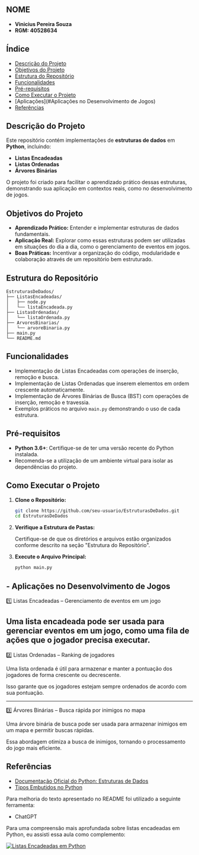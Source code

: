 ## NOME
- **Vinicius Pereira Souza**
- **RGM: 40528634**

## Índice

- [Descrição do Projeto](#descrição-do-projeto)
- [Objetivos do Projeto](#objetivos-do-projeto)
- [Estrutura do Repositório](#estrutura-do-repositório)
- [Funcionalidades](#funcionalidades)
- [Pré-requisitos](#pré-requisitos)
- [Como Executar o Projeto](#como-executar-o-projeto)
- [Aplicações](#Aplicações no Desenvolvimento de Jogos)
- [Referências](#Referências)


## Descrição do Projeto

Este repositório contém implementações de **estruturas de dados** em **Python**, incluindo:

- **Listas Encadeadas**
- **Listas Ordenadas**
- **Árvores Binárias**

O projeto foi criado para facilitar o aprendizado prático dessas estruturas, demonstrando sua aplicação em contextos reais, como no desenvolvimento de jogos.

## Objetivos do Projeto

- **Aprendizado Prático:** Entender e implementar estruturas de dados fundamentais.
- **Aplicação Real:** Explorar como essas estruturas podem ser utilizadas em situações do dia a dia, como o gerenciamento de eventos em jogos.
- **Boas Práticas:** Incentivar a organização do código, modularidade e colaboração através de um repositório bem estruturado.

## Estrutura do Repositório

```
EstruturasDeDados/
├── ListasEncadeadas/
│   ├── node.py
│   └── listaEncadeada.py
├── ListasOrdenadas/
│   └── listaOrdenada.py
├── ArvoresBinarias/
│   └── arvoreBinaria.py
├── main.py
└── README.md
```

## Funcionalidades

- Implementação de Listas Encadeadas com operações de inserção, remoção e busca.
- Implementação de Listas Ordenadas que inserem elementos em ordem crescente automaticamente.
- Implementação de Árvores Binárias de Busca (BST) com operações de inserção, remoção e travessia.
- Exemplos práticos no arquivo `main.py` demonstrando o uso de cada estrutura.

## Pré-requisitos

- **Python 3.6+**: Certifique-se de ter uma versão recente do Python instalada.
- Recomenda-se a utilização de um ambiente virtual para isolar as dependências do projeto.

## Como Executar o Projeto

1. **Clone o Repositório:**

   ```bash
   git clone https://github.com/seu-usuario/EstruturasDeDados.git
   cd EstruturasDeDados
   ```

2. **Verifique a Estrutura de Pastas:**

   Certifique-se de que os diretórios e arquivos estão organizados conforme descrito na seção "Estrutura do Repositório".

3. **Execute o Arquivo Principal:**

   ```bash
   python main.py
   ```

## - Aplicações no Desenvolvimento de Jogos

1️⃣ Listas Encadeadas – Gerenciamento de eventos em um jogo

Uma lista encadeada pode ser usada para gerenciar eventos em um jogo, como uma fila de ações que o jogador precisa executar.
---

2️⃣ Listas Ordenadas – Ranking de jogadores

Uma lista ordenada é útil para armazenar e manter a pontuação dos jogadores de forma crescente ou decrescente.

Isso garante que os jogadores estejam sempre ordenados de acordo com sua pontuação.

---

3️⃣ Árvores Binárias – Busca rápida por inimigos no mapa

Uma árvore binária de busca pode ser usada para armazenar inimigos em um mapa e permitir buscas rápidas.

Essa abordagem otimiza a busca de inimigos, tornando o processamento do jogo mais eficiente.

## Referências

- [Documentação Oficial do Python: Estruturas de Dados](https://docs.python.org/pt-br/3.13/tutorial/datastructures.html)
- [Tipos Embutidos no Python](https://docs.python.org/pt-br/3.13/library/stdtypes.html)

Para melhoria do texto apresentado no README foi utilizado a seguinte ferramenta:

- ChatGPT

Para uma compreensão mais aprofundada sobre listas encadeadas em Python, eu assisti essa aula como complemento:

[![Listas Encadeadas em Python](https://img.youtube.com/vi/8x54aNIR-vo/0.jpg)](https://www.youtube.com/watch?v=8x54aNIR-vo)